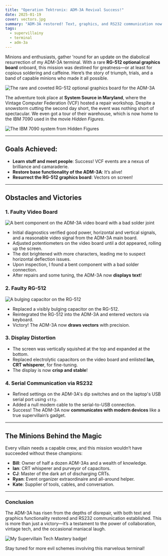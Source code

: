 ```yaml
---
title: "Operation Tektronix: ADM-3A Revival Success!"
date: 2025-01-19
cover: vectors.jpg
summary: "ADM-3A restored! Text, graphics, and RS232 communication now functional, thanks to VCF workshop heroes and a rare RG-512 graphics board."
tags:
  - supervillainy
  - terminal
  - adm-3a
---
```


Minions and enthusiasts, gather 'round for an update on the diabolical resurrection of my ADM-3A terminal. With a rare **RG-512 optional graphics board** onboard, this mission was destined for greatness—or at least for copious soldering and caffeine. Here’s the story of triumph, trials, and a band of capable minions who made it all possible.

![The rare and coveted RG-512 optional graphics board for the ADM-3A](./rg-512.jpg)

The adventure took place at **System Source in Maryland**, where the Vintage Computer Federation (VCF) hosted a repair workshop. Despite a snowstorm cutting the second day short, the event was nothing short of spectacular. We even got a tour of their warehouse, which is now home to the IBM 7090 used in the movie *Hidden Figures*.

![The IBM 7090 system from Hidden Figures](./hidden-figures-ibm-7090.jpg)

---

## Goals Achieved:
- **Learn stuff and meet people**: Success! VCF events are a nexus of brilliance and camaraderie.
- **Restore base functionality of the ADM-3A**: It’s alive!
- **Resurrect the RG-512 graphics board**: Vectors on screen!

---

## Obstacles and Victories  

### 1. Faulty Video Board

![A bent component on the ADM-3A video board with a bad solder joint](./bent.jpg)

- Initial diagnostics verified good power, horizontal and vertical signals, and a reasonable video signal from the ADM-3A main board.
- Adjusted potentiometers on the video board until a dot appeared, rolling up the screen.
- The dot brightened with more characters, leading me to suspect horizontal deflection issues.
- Upon inspection, I found a bent component with a bad solder connection.
- After repairs and some tuning, the ADM-3A now **displays text**!

### 2. Faulty RG-512

![A bulging capacitor on the RG-512](./capacitor.jpg)

- Replaced a visibly bulging capacitor on the RG-512.
- Reintegrated the RG-512 into the ADM-3A and entered vectors via keyboard.
- Victory! The ADM-3A now **draws vectors** with precision.

### 3. Display Distortion
- The screen was vertically squished at the top and expanded at the bottom.
- Replaced electrolytic capacitors on the video board and enlisted **Ian, CRT whisperer**, for fine-tuning.
- The display is now **crisp and stable**!

### 4. Serial Communication via RS232
- Refined settings on the ADM-3A's dip switches and on the laptop's USB serial port using `stty`.
- Added a null modem cable to the serial-to-USB connection.
- Success! The ADM-3A now **communicates with modern devices** like a true supervillain’s gadget.

---

## The Minions Behind the Magic
Every villain needs a capable crew, and this mission wouldn’t have succeeded without these champions:  
- **Bill**: Owner of half a dozen ADM-3As and a wealth of knowledge.  
- **Ian**: CRT whisperer and purveyor of capacitors.
- **CJ**: Master of the dark art of discharging CRTs.
- **Ryan**: Event organizer extraordinaire and all-around helper.
- **Kate**: Supplier of tools, cables, and conversation.

---

### Conclusion  
The ADM-3A has risen from the depths of disrepair, with both text and graphics functionality restored and RS232 communication established. This is more than just a victory—it’s a testament to the power of collaboration, vintage tech, and the occasional maniacal laugh.

![My Supervillain Tech Mastery badge!](./tech-mastery-badge.webp)

Stay tuned for more evil schemes involving this marvelous terminal!
